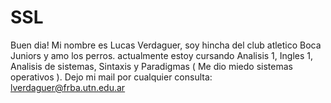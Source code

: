 # SSL
Buen dia! Mi nombre es Lucas Verdaguer, soy hincha del club atletico Boca Juniors y amo los perros. actualmente estoy cursando Analisis 1, Ingles 1, Analisis de sistemas, Sintaxis y Paradigmas ( Me dio miedo sistemas operativos ).
Dejo mi mail por cualquier consulta: lverdaguer@frba.utn.edu.ar

